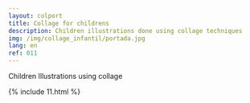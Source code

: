 ```yaml
---
layout: colport
title: Collage for childrens
description: Children illustrations done using collage techniques
img: /img/collage_infantil/portada.jpg
lang: en
ref: 011
---
```


Children Illustrations using collage

{% include 11.html %}